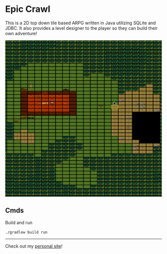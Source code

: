 # Epic Crawl

This is a 2D top down tile based ARPG written in Java utilizing SQLite and JDBC. It also provides a level designer to the player so they can build their own adventure!

![Epic Crawl Gif](docs/epiccrawl.gif)

## Cmds

Build and run

    ./gradlew build run

---

Check out my [personal site](https://andrewboutin.com)!

